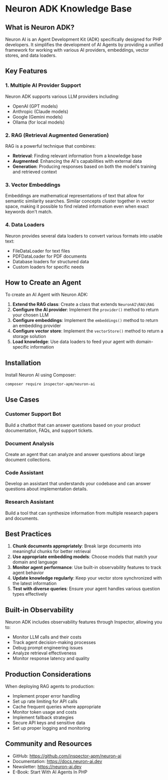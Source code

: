 # Neuron ADK Knowledge Base

## What is Neuron ADK?

Neuron AI is an Agent Development Kit (ADK) specifically designed for PHP developers. It simplifies the development of AI Agents by providing a unified framework for working with various AI providers, embeddings, vector stores, and data loaders.

## Key Features

### 1. Multiple AI Provider Support
Neuron ADK supports various LLM providers including:
- OpenAI (GPT models)
- Anthropic (Claude models)
- Google (Gemini models)
- Ollama (for local models)

### 2. RAG (Retrieval Augmented Generation)
RAG is a powerful technique that combines:
- **Retrieval**: Finding relevant information from a knowledge base
- **Augmented**: Enhancing the AI's capabilities with external data
- **Generation**: Producing responses based on both the model's training and retrieved context

### 3. Vector Embeddings
Embeddings are mathematical representations of text that allow for semantic similarity searches. Similar concepts cluster together in vector space, making it possible to find related information even when exact keywords don't match.

### 4. Data Loaders
Neuron provides several data loaders to convert various formats into usable text:
- FileDataLoader for text files
- PDFDataLoader for PDF documents
- Database loaders for structured data
- Custom loaders for specific needs

## How to Create an Agent

To create an AI Agent with Neuron ADK:

1. **Extend the RAG class**: Create a class that extends `NeuronAI\RAG\RAG`
2. **Configure the AI provider**: Implement the `provider()` method to return your chosen LLM
3. **Configure embeddings**: Implement the `embeddings()` method to return an embedding provider
4. **Configure vector store**: Implement the `vectorStore()` method to return a storage solution
5. **Load knowledge**: Use data loaders to feed your agent with domain-specific information

## Installation

Install Neuron AI using Composer:

```bash
composer require inspector-apm/neuron-ai
```

## Use Cases

### Customer Support Bot
Build a chatbot that can answer questions based on your product documentation, FAQs, and support tickets.

### Document Analysis
Create an agent that can analyze and answer questions about large document collections.

### Code Assistant
Develop an assistant that understands your codebase and can answer questions about implementation details.

### Research Assistant
Build a tool that can synthesize information from multiple research papers and documents.

## Best Practices

1. **Chunk documents appropriately**: Break large documents into meaningful chunks for better retrieval
2. **Use appropriate embedding models**: Choose models that match your domain and language
3. **Monitor agent performance**: Use built-in observability features to track agent behavior
4. **Update knowledge regularly**: Keep your vector store synchronized with the latest information
5. **Test with diverse queries**: Ensure your agent handles various question types effectively

## Built-in Observability

Neuron ADK includes observability features through Inspector, allowing you to:
- Monitor LLM calls and their costs
- Track agent decision-making processes
- Debug prompt engineering issues
- Analyze retrieval effectiveness
- Monitor response latency and quality

## Production Considerations

When deploying RAG agents to production:
- Implement proper error handling
- Set up rate limiting for API calls
- Cache frequent queries where appropriate
- Monitor token usage and costs
- Implement fallback strategies
- Secure API keys and sensitive data
- Set up proper logging and monitoring

## Community and Resources

- GitHub: https://github.com/inspector-apm/neuron-ai
- Documentation: https://docs.neuron-ai.dev
- Newsletter: https://neuron-ai.dev
- E-Book: Start With AI Agents In PHP

